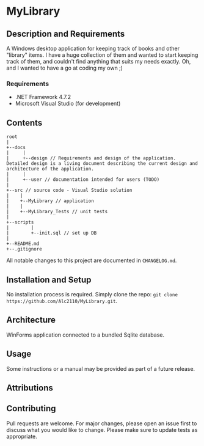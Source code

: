 # MyLibrary

## Description and Requirements
A Windows desktop application for keeping track of books and other "library" items. I have a huge collection of them and wanted to start keeping track of them, and couldn't find anything that suits my needs exactly. Oh, and I wanted to have a go at coding my own ;)

### Requirements
- .NET Framework 4.7.2
- Microsoft Visual Studio (for development)

## Contents
```
root
|
+--docs
|     |
|     +--design // Requirements and design of the application. Detailed design is a living document describing the current design and architecture of the application.
|     |
|     +--user // documentation intended for users (TODO)
|
+--src // source code - Visual Studio solution
|    |
|    +--MyLibrary // application
|    |
|    +--MyLibrary_Tests // unit tests
|
+--scripts
|        |
|        +--init.sql // set up DB
|
+--README.md
+--.gitignore
```
All notable changes to this project are documented in `CHANGELOG.md`.

## Installation and Setup
No installation process is required. Simply clone the repo: `git clone https://github.com/Alc2110/MyLibrary.git`.

## Architecture
WinForms application connected to a bundled Sqlite database.

## Usage
Some instructions or a manual may be provided as part of a future release.

## Attributions

## Contributing
Pull requests are welcome. For major changes, please open an issue first to discuss what you would like to change. Please make sure to update tests as appropriate.
